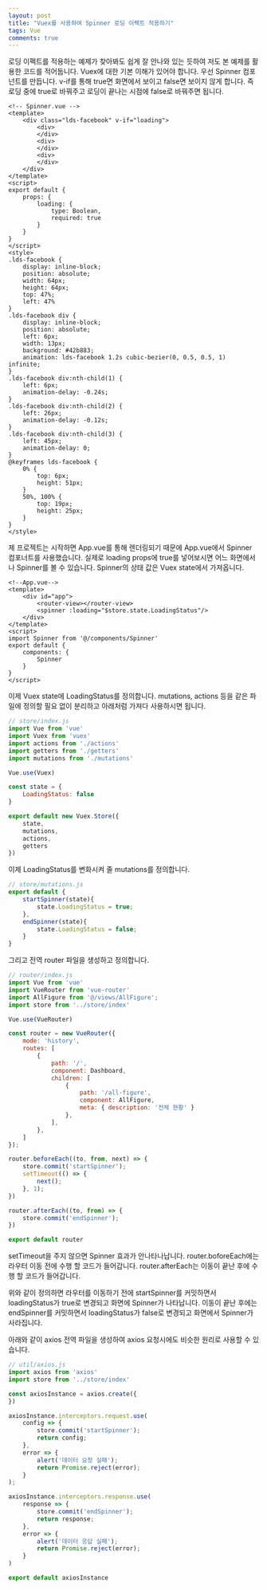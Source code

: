 ```yaml
---
layout: post
title: "Vuex를 사용하여 Spinner 로딩 이펙트 적용하기"
tags: Vue
comments: true
---
```


로딩 이펙트를 적용하는 예제가 찾아봐도 쉽게 잘 안나와 있는 듯하여 저도 본 예제를 활용한 코드를 적어둡니다.
Vuex에 대한 기본 이해가 있어야 합니다.
우선 Spinner 컴포넌트를 만듭니다.
v-if를 통해 true면 화면에서 보이고 false면 보이지 않게 합니다.
즉 로딩 중에 true로 바꿔주고 로딩이 끝나는 시점에 false로 바꿔주면 됩니다.

```vue
<!-- Spinner.vue -->
<template>
    <div class="lds-facebook" v-if="loading">
        <div>
        </div>
        <div>
        </div>
        <div>
        </div>
    </div>
</template>
<script>
export default {
    props: {
        loading: {
            type: Boolean,
            required: true
        }
    }
}
</script>
<style>
.lds-facebook {
    display: inline-block;
    position: absolute;
    width: 64px;
    height: 64px;
    top: 47%;
    left: 47%
}
.lds-facebook div {
    display: inline-block;
    position: absolute;
    left: 6px;
    width: 13px;
    background: #42b883;
    animation: lds-facebook 1.2s cubic-bezier(0, 0.5, 0.5, 1) infinite;
}
.lds-facebook div:nth-child(1) {
    left: 6px;
    animation-delay: -0.24s;
}
.lds-facebook div:nth-child(2) {
    left: 26px;
    animation-delay: -0.12s;
}
.lds-facebook div:nth-child(3) {
    left: 45px;
    animation-delay: 0;
}
@keyframes lds-facebook {
    0% {
        top: 6px;
        height: 51px;
    }
    50%, 100% {
        top: 19px;
        height: 25px;
    }
}
</style>
```

제 프로젝트는 시작하면 App.vue를 통해 렌더링되기 때문에
App.vue에서 Spinner 컴포너트를 사용했습니다.
실제로 loading props에 true를 넣어보시면 어느 화면에서나 Spinner를 볼 수 있습니다.
Spinner의 상태 값은 Vuex state에서 가져옵니다.

```vue
<!--App.vue-->
<template>
    <div id="app">
        <router-view></router-view>
		<spinner :loading="$store.state.LoadingStatus"/>
    </div>
</template>
<script>
import Spinner from '@/components/Spinner'
export default {
	components: {
		Spinner
	}
}
</script>
```

이제 Vuex state에 LoadingStatus를 정의합니다.
mutations, actions 등을 같은 파일에 정의할 필요 없이 분리하고 아래처럼 가져다 사용하시면 됩니다.

```javascript
// store/index.js
import Vue from 'vue'
import Vuex from 'vuex'
import actions from './actions'
import getters from './getters'
import mutations from './mutations'

Vue.use(Vuex)

const state = {
    LoadingStatus: false
}

export default new Vuex.Store({
    state,
    mutations,
    actions,
    getters
})
```

이제 LoadingStatus를 변화시켜 줄 mutations를 정의합니다.

```javascript
// store/mutations.js
export default {
    startSpinner(state){
        state.LoadingStatus = true;
    },
    endSpinner(state){
        state.LoadingStatus = false;
    }
}
```

그리고 전역 router 파일을 생성하고 정의합니다.

```javascript
// router/index.js
import Vue from 'vue'
import VueRouter from 'vue-router'
import AllFigure from '@/views/AllFigure';
import store from '../store/index'

Vue.use(VueRouter)

const router = new VueRouter({
    mode: 'history',
    routes: [
        {
            path: '/',
            component: Dashboard,
            children: [
                {
                    path: '/all-figure',
                    component: AllFigure,
                    meta: { description: '전체 현황' }
                },
            ],
        },
    ]
});

router.beforeEach((to, from, next) => {
    store.commit('startSpinner');
    setTimeout(() => {
        next();
    }, 1);
})

router.afterEach((to, from) => {
    store.commit('endSpinner');
})

export default router
```

setTimeout을 주지 않으면 Spinner 효과가 안나타나납니다.
router.boforeEach에는 라우터 이동 전에 수행 할 코드가 들어갑니다.
router.afterEach는 이동이 끝난 후에 수행 할 코드가 들어갑니다.

위와 같이 정의하면 라우터를 이동하기 전에 startSpinner를 커밋하면서 loadingStatus가 true로 변경되고 화면에 Spinner가 나타납니다.
이동이 끝난 후에는 endSpinner를 커밋하면서 loadingStatus가 false로 변경되고 화면에서 Spinner가 사라집니다.

아래와 같이 axios 전역 파일을 생성하여 axios 요청시에도 비슷한 원리로 사용할 수 있습니다.

```javascript
// util/axios.js
import axios from 'axios'
import store from '../store/index'

const axiosInstance = axios.create({
})

axiosInstance.interceptors.request.use(
    config => {
        store.commit('startSpinner');
        return config;
    },
    error => {
        alert('데이터 요청 실패');
        return Promise.reject(error);
    }
);

axiosInstance.interceptors.response.use(
    response => {
        store.commit('endSpinner');
        return response;
    },
    error => {
        alert('데이터 응답 실패');
        return Promise.reject(error);
    }
)

export default axiosInstance
```